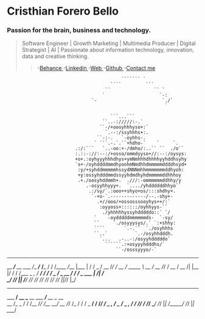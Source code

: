 #  Cristhian Forero Bello

### Passion for the brain, business and technology.

>Software Engineer | Growth Marketing | Multimedia Producer | Digital Strategist | AI |
>Passionate about information technology, innovation, data and creative thinking.
>
>
>>-[Behance ](https://www.behance.net/cristhianforero/)
>>-[Linkedin ](https://www.linkedin.com/in/cristhianforero/)
>>-[Web ](https://cristhianforero08.github.io/)
>>-[Github ](https://github.com/CristhianForero08)
>>-[Contact me ](mailto:cristhianforerobello@gmail.com)

                                                   
                                              ``````` `                                             
                                          ````         ```                                          
                                        ``                `` `                                      
                                       `                    `-:                                     
                                   `-                        `./`                                   
                                                              `                                     
                                                                                                    
                                          ```...```                                                 
                                       ``..-://///:-.`                                              
                                      ``-/+oooyhhhyso+:`                                            
                                        `.--:/ssyhhhs+:.                                            
                                     ``-:-.   `-oyhhs-.                                             
                                    ` ```.-.`.``+hdho-`    `     `.                                 
                             .:/:```   `..-oo:+-/dmho/:..`` ``  ./o``                               
                             :.::-://:--:/+osso/ommdyyso+//:--:/oysys:                              
                             +o+.:oyhyyyhhhdhys+ymNmhhhdhhhhyyhddhsyhy                              
                             `s+-/oyhddddmmdhyoohmNmdhhdmmmmmddddhsyd+                              
                              :y/+syhddmmmmmhssydNNNmhhmmmmmmmddhyoh:                               
                              +y:ossyhdddmmdssyyhdmdhyhdmmmmmddhhhoy                                
                              .+./oosyhddmmh+.  .///:-ommmmmmddhhy/y                                
                                 .-osyyhhyyy+.  `..../yhddddddhhyo``                                
                                  .:/sy/`.:ooo++shyo+os/:::shdhy+.                                  
                                   `-+o-`.-------------/--.-shy+-                                   
                                     .+//ooo/+ossosssooyhys++/:`                                    
                                      :oyyoss+::::::/oyhhyys-``                                     
                                       ./yhhhhhyssyhdddddo::` `/                                    
                                    `    -oydddddmmmmmmds-  `-sy/                                   
                                    ``     `./osyyysys/.` `:+shhy:                                  
                                    ````       `.-.``  `./osyhhhs                                   
                                    ``..`          `.-/osyhhdddh.                                   
                                      `...   .-..-:/osyyhdddddo`                                    
                                        ``````.:+osyyyhdddhs/`                                      
                                            ``-/osssyyyo/-` 


_________________ ______________________________  _________________ _____   __
__  ____/___  __ \____  _/__  ___/___  __/___  / / /____  _/___    |___  | / /
_  /     __  /_/ / __  /  _____ \ __  /   __  /_/ /  __  /  __  /| |__   |/ / 
/ /___   _  _, _/ __/ /   ____/ / _  /    _  __  /  __/ /   _  ___ |_  /|  /  
\____/   /_/ |_|  /___/   /____/  /_/     /_/ /_/   /___/   /_/  |_|/_/ |_/   
                                                                              
_________________ ________ __________________ _______ 
___  ____/__  __ \___  __ \___  ____/___  __ \__  __ \
__  /_    _  / / /__  /_/ /__  __/   __  /_/ /_  / / /
_  __/    / /_/ / _  _, _/ _  /___   _  _, _/ / /_/ / 
/_/       \____/  /_/ |_|  /_____/   /_/ |_|  \____/   
